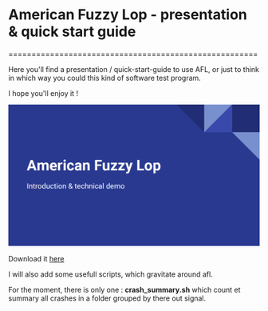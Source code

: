 # American Fuzzy Lop - presentation & quick start guide
======================================================

Here you'll find a presentation / quick-start-guide to use AFL, or just to think in which way you could this kind of software test program.

I hope you'll enjoy it !

[![pres image](/pres.png?raw=true)](/AFL_GITHUB.pdf)

Download it [here](/AFL_GITHUB.pdf?raw=true)

I will also add some usefull scripts, which gravitate around afl.

For the moment, there is only one : **crash_summary.sh** which count et summary all crashes in a folder grouped by there out signal.
